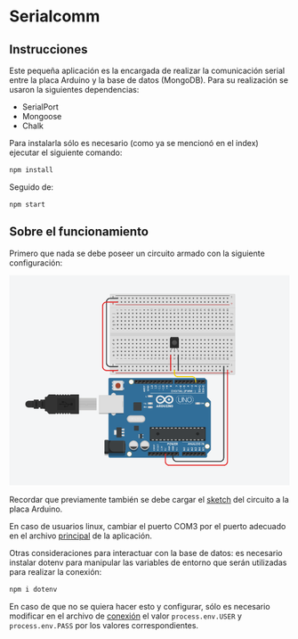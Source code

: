 # Serialcomm

## Instrucciones
Este pequeña aplicación es la encargada de realizar la comunicación serial entre la placa Arduino y la base de datos (MongoDB). Para su realización se usaron la siguientes dependencias:

* SerialPort
* Mongoose
* Chalk

Para instalarla sólo es necesario (como ya se mencionó en el index) ejecutar el siguiente comando:

```bash
npm install
```

Seguido de:

```
npm start
```

### 

## Sobre el funcionamiento

Primero que nada se debe poseer un circuito armado con la siguiente configuración:

![Circuito armado](/images/2021-03-07-23-18-24.png)

Recordar que previamente también se debe cargar el [sketch](arduino%20sketch/sensor_temperatura_humedad.ino) del circuito a la placa Arduino.

En caso de usuarios linux, cambiar el puerto COM3 por el puerto adecuado en el archivo [principal](src/app.js) de la aplicación.

Otras consideraciones para interactuar con la base de datos: es necesario instalar dotenv para manipular las variables de entorno que serán utilizadas para realizar la conexión:

```bash
npm i dotenv
```

En caso de que no se quiera hacer esto y configurar, sólo es necesario modificar en el archivo de [conexión](src/db/mongoose.js) el valor `process.env.USER` y `process.env.PASS` por los valores correspondientes.

